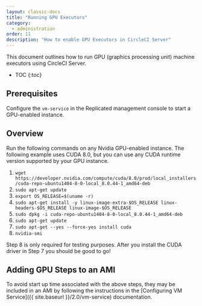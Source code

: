 ```yaml
---
layout: classic-docs
title: "Running GPU Executors"
category:
  - administration
order: 11
description: "How to enable GPU Executors in CircleCI Server"
---
```

This document outlines how to run GPU (graphics processing unit) machine executors using CircleCI Server.

* TOC {:toc}

## Prerequisites

Configure the `vm-service` in the Replicated management console to start a GPU-enabled instance.

## Overview

Run the following commands on any Nvidia GPU-enabled instance. The following example uses CUDA 8.0, but you can use any CUDA runtime version supported by your GPU instance.

1. `wget https://developer.nvidia.com/compute/cuda/8.0/prod/local_installers/cuda-repo-ubuntu1404-8-0-local_8.0.44-1_amd64-deb` 
2. `sudo apt-get update`
3. `export OS_RELEASE=$(uname -r)`
4. `sudo apt-get install -y linux-image-extra-$OS_RELEASE linux-headers-$OS_RELEASE linux-image-$OS_RELEASE`
5. `sudo dpkg -i cuda-repo-ubuntu1404-8-0-local_8.0.44-1_amd64-deb`
6. `sudo apt-get update`
7. `sudo apt-get --yes --force-yes install cuda`
8. `nvidia-smi`

Step 8 is only required for testing purposes. After you install the CUDA driver in Step 7 you should be good to go!

## Adding GPU Steps to an AMI

To avoid start up time associated with the above steps, they may be included in an AMI by following the instructions in the [Configuring VM Service]({{ site.baseurl }}/2.0/vm-service) documentation.
